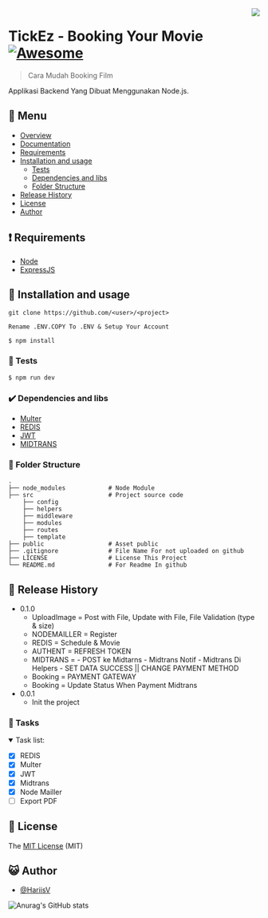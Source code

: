 <img src="icon.png" align="right" />

# TickEz - Booking Your Movie [![Awesome](https://cdn.rawgit.com/sindresorhus/awesome/d7305f38d29fed78fa85652e3a63e154dd8e8829/media/badge.svg)](https://github.com/sindresorhus/awesome#readme)
> Cara Mudah Booking Film

Applikasi Backend Yang Dibuat Menggunakan Node.js.


## :bookmark_tabs: Menu

- [Overview](#scroll-overview)
- [Documentation](#blue_book-documentation)
- [Requirements](#exclamation-requirements)
- [Installation and usage](#floppy_disk-installation-and-usage)
  - [Tests](#rotating_light-tests)
  - [Dependencies and libs](#heavy_check_mark-dependencies-and-libs)
  - [Folder Structure](#open_file_folder-folder-structure)
- [Release History](#gift-release-history)
- [License](#memo-license)
- [Author](#smiley_cat-author)

<!-- ## :scroll: Overview -->

<!-- Lorem ipsum dolor sit amet consectetur, adipisicing elit. Aut praesentium neque assumenda! Tempore culpa nihil laborum distinctio vel, illo quod veniam. Excepturi soluta beatae sed iusto sunt, impedit ducimus dignissimos?

## :rice_scene: Screenshot

![Logo](https://via.placeholder.com/750x500)

## :dvd: Demo

Lorem ipsum dolor sit amet consectetur, adipisicing elit.

| url                      | login          | password |
| ------------------------ | -------------- | -------- |
| http://exemplo.com/admin | admin@mail.com | 123      |
 -->
<!-- ## :blue_book: Documentation -->

<!-- Documentation lives at readthedocs.org -->

## :exclamation: Requirements

- [Node](https://nodejs.org/en/download/)
- [ExpressJS](https://expressjs.com/)

## :floppy_disk: Installation and usage

```
git clone https://github.com/<user>/<project>
```
```
Rename .ENV.COPY To .ENV & Setup Your Account
```
```
$ npm install
```
### :rotating_light: Tests

```
$ npm run dev
```

### :heavy_check_mark: Dependencies and libs

- [Multer](https://www.npmjs.com/package/multer)
- [REDIS](https://redis.io/)
- [JWT](https://jwt.io/)
- [MIDTRANS](https://midtrans.com/id)
### :open_file_folder: Folder Structure

```
.
├── node_modules            # Node Module
├── src                     # Project source code
    ├── config 
    ├── helpers
    ├── middleware
    ├── modules
    ├── routes
    ├── template
├── public                  # Asset public
├── .gitignore              # File Name For not uploaded on github
├── LICENSE                 # License This Project
└── README.md               # For Readme In github
```

## :gift: Release History

- 0.1.0
  - UploadImage       = Post with File, Update with File, File Validation (type & size)
  - NODEMAILLER       = Register
  - REDIS             = Schedule & Movie
  - AUTHENT           = REFRESH TOKEN
  - MIDTRANS          = - POST ke Midtarns
                        - Midtrans Notif
                        - Midtrans Di Helpers 
                        - SET DATA SUCCESS || CHANGE PAYMENT METHOD
   - Booking = PAYMENT GATEWAY 
   - Booking = Update Status When Payment Midtrans
- 0.0.1
  - Init the project


### :bell: Tasks

<details open>
<summary> Task list: </summary>

- [x] REDIS
- [x] Multer
- [x] JWT
- [x] Midtrans 
- [x] Node Mailler 
- [ ] Export PDF 

</details>

## :memo: License

The [MIT License]() (MIT)

## :smiley_cat: Author

- [@HariisV](https://github.com/HariisV)

![Anurag's GitHub stats](https://github-readme-stats.vercel.app/api?username=HariisV&show_icons=true&theme=radical)
